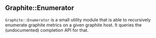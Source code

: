 ## Graphite::Enumerator

`Graphite::Enumerator` is a small utility module that is able to recursively
enumerate graphite metrics on a given graphite host. It queries the
(undocumented) completion API for that.
